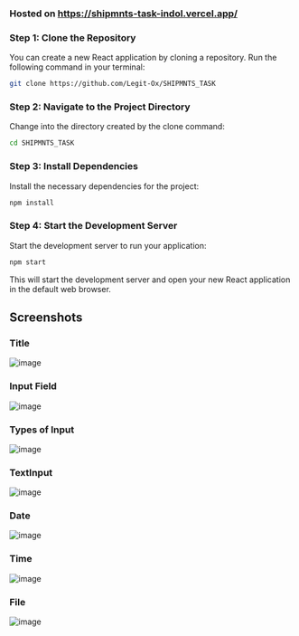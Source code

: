 ### Hosted on https://shipmnts-task-indol.vercel.app/

### Step 1: Clone the Repository

You can create a new React application by cloning a repository. Run the following command in your terminal:

```sh
git clone https://github.com/Legit-Ox/SHIPMNTS_TASK
```

### Step 2: Navigate to the Project Directory

Change into the directory created by the clone command:

```sh
cd SHIPMNTS_TASK
```

### Step 3: Install Dependencies

Install the necessary dependencies for the project:

```sh
npm install
```

### Step 4: Start the Development Server

Start the development server to run your application:

```sh
npm start
```

This will start the development server and open your new React application in the default web browser.

## Screenshots

### Title
![image](https://github.com/user-attachments/assets/ee201542-9f1c-442a-8658-9d85477a8443)

### Input Field
![image](https://github.com/user-attachments/assets/ebb7492f-e5ed-4cb9-a20a-02ee1b86a5bc)

### Types of Input
![image](https://github.com/user-attachments/assets/7f621619-34c7-4409-9dce-a391d3b46e98)

### TextInput
![image](https://github.com/user-attachments/assets/23be32c0-6fdc-4003-9fe4-8a54fdf79a09)

### Date
![image](https://github.com/user-attachments/assets/5d649697-39bd-4fb6-8b9c-f92b96e68a2e)


### Time
![image](https://github.com/user-attachments/assets/3a5ddd52-f83f-489a-9886-a3fa40452e5b)

### File
![image](https://github.com/user-attachments/assets/9cc3166d-1fc5-478a-9969-a72b11fbdb83)



